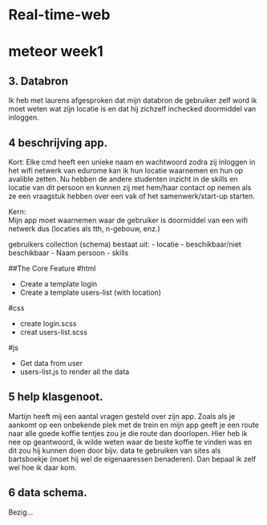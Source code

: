 # Real-time-web

# meteor week1

## 3. Databron
Ik heb met laurens afgesproken dat mijn databron de gebruiker zelf word ik moet weten wat zijn locatie is en dat hij zichzelf inchecked doormiddel van inloggen. 

## 4 beschrijving app.
Kort: Elke cmd heeft een unieke naam en wachtwoord zodra zij inloggen in het wifi netwerk van edurome kan ik hun locatie waarnemen en hun op avalible zetten. Nu hebben de andere studenten inzicht in de skills en locatie van dit persoon en kunnen zij met hem/haar contact op nemen als ze een vraagstuk hebben over een vak of het samenwerk/start-up starten. 

Kern:  
Mijn app moet waarnemen waar de gebruiker is doormiddel van een wifi netwerk dus (locaties als tth, n-gebouw, enz.)

gebruikers collection (schema) bestaat uit:
	- locatie
	- beschikbaar/niet beschikbaar
	- Naam persoon
	- skills 

##The Core Feature
#html
* Create a template login
* Create a template users-list (with location)

#css
* create login.scss
* creat users-list.scss

#js
* Get data from user
* users-list.js to render all the data
	
## 5 help klasgenoot. 
Martijn heeft mij een aantal vragen gesteld over zijn app. 
Zoals als je aankomt op een onbekende plek met de trein en mijn app geeft je een route naar alle goede koffie tentjes zou je die route dan doorlopen. Hier heb ik nee op geantwoord, ik wilde weten waar de beste koffie te vinden was en dit zou hij kunnen doen door bijv. data te gebruiken van sites als bartsboekje (moet hij wel de eigenaaressen benaderen). Dan bepaal ik zelf wel hoe ik daar kom. 

## 6 data schema.
Bezig...  
  
